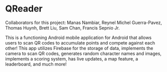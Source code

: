 # QReader
Collaborators for this project:
Manas Nambiar,
Reynel Michel Guerra-Pavez,
Thomas Huynh,
Brett Liu,
Sam Chan,
Francis Sepnio Jr.

This is a functioning Android mobile application for Android that allows users to scan QR codes to accumulate points and compete against each other! This app utilizes Firebase for the storage of data, implements the camera to scan QR codes, generates random character names and images, implements a scoring system, has live updates, a map feature, a leaderboard, and much more!
